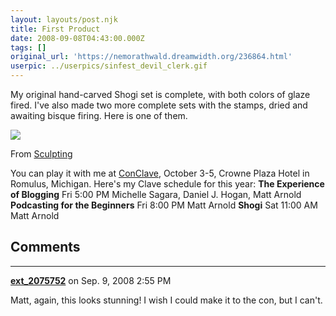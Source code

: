 ```yaml
---
layout: layouts/post.njk
title: First Product
date: 2008-09-08T04:43:00.000Z
tags: []
original_url: 'https://nemorathwald.dreamwidth.org/236864.html'
userpic: ../userpics/sinfest_devil_clerk.gif
---
```

My original hand-carved Shogi set is complete, with both colors of glaze fired. I've also made two more complete sets with the stamps, dried and awaiting bisque firing. Here is one of them.

[![](http://lh6.ggpht.com/matt.mattarn/SMQy6NJJ9LI/AAAAAAAAEic/bAASZFIgRwU/s400/000_0289.JPG)](http://picasaweb.google.com/lh/photo/728psC4vVzHQyptk9xdWpg)

From [Sculpting](http://picasaweb.google.com/matt.mattarn/Sculpting)

You can play it with me at [ConClave](http://conclavesf.org/), October 3-5, Crowne Plaza Hotel in Romulus, Michigan. Here's my Clave schedule for this year: **The Experience of Blogging** Fri 5:00 PM Michelle Sagara, Daniel J. Hogan, Matt Arnold **Podcasting for the Beginners** Fri 8:00 PM Matt Arnold **Shogi** Sat 11:00 AM Matt Arnold

## Comments

---

**[ext_2075752](https://www.dreamwidth.org/users/ext_2075752)** on Sep. 9, 2008 2:55 PM

Matt, again, this looks stunning! I wish I could make it to the con, but I can't.
